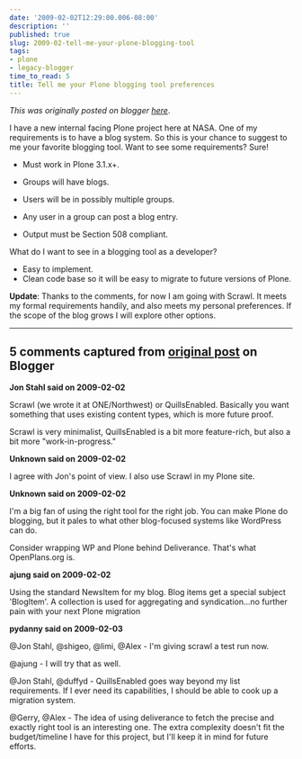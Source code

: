 ```yaml
---
date: '2009-02-02T12:29:00.006-08:00'
description: ''
published: true
slug: 2009-02-tell-me-your-plone-blogging-tool
tags:
- plone
- legacy-blogger
time_to_read: 5
title: Tell me your Plone blogging tool preferences
---
```


*This was originally posted on blogger [here](https://pydanny.blogspot.com/2009/02/tell-me-your-plone-blogging-tool.html)*.

I have a new internal facing Plone project here at NASA. One of my requirements is to have a blog system. So this is your chance to suggest to me your favorite blogging tool. Want to see some requirements? Sure!


- Must work in Plone 3.1.x+.
- Groups will have blogs.
- Users will be in possibly multiple groups.

- Any user in a group can post a blog entry.
- Output must be Section 508 compliant.

What do I want to see in a blogging tool as a developer?


- Easy to implement.
- Clean code base so it will be easy to migrate to future versions of Plone.

<span style="font-weight: bold;">Update</span>: Thanks to the comments, for now I am going with Scrawl. It meets my formal requirements handily, and also meets my personal preferences. If the scope of the blog grows I will explore other options.

---

## 5 comments captured from [original post](https://pydanny.blogspot.com/2009/02/tell-me-your-plone-blogging-tool.html) on Blogger

**Jon Stahl said on 2009-02-02**

Scrawl (we wrote it at ONE/Northwest) or QuillsEnabled.  Basically you want something that uses existing content types, which is more future proof. 

Scrawl is very minimalist, QuillsEnabled is a bit more feature-rich, but also a bit more "work-in-progress."

**Unknown said on 2009-02-02**

I agree with Jon's point of view. I also use Scrawl in my Plone site.

**Unknown said on 2009-02-02**

I'm a big fan of using the right tool for the right job. You can make Plone do blogging, but it pales to what other blog-focused systems like WordPress can do.

Consider wrapping WP and Plone behind Deliverance. That's what OpenPlans.org is.

**ajung said on 2009-02-02**

Using the standard NewsItem for my blog. Blog items get a special subject 'BlogItem'. A collection is used for aggregating and syndication...no further pain with your next Plone migration

**pydanny said on 2009-02-03**

@Jon Stahl, @shigeo, @limi, @Alex - I'm giving scrawl a test run now. 

@ajung - I will try that as well.

@Jon Stahl, @duffyd - QuillsEnabled goes way beyond my list requirements. If I ever need its capabilities, I should be able to cook up a migration system.

@Gerry, @Alex - The idea of using deliverance to fetch the precise and exactly right tool is an interesting one. The extra complexity doesn't fit the budget/timeline I have for this project, but I'll keep it in mind for future efforts.

